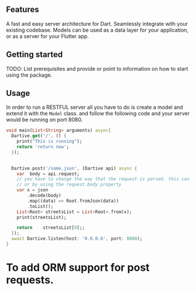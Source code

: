 <!--
This README describes the package. If you publish this package to pub.dev,
this README's contents appear on the landing page for your package.

For information about how to write a good package README, see the guide for
[writing package pages](https://dart.dev/guides/libraries/writing-package-pages).

For general information about developing packages, see the Dart guide for
[creating packages](https://dart.dev/guides/libraries/create-library-packages)
and the Flutter guide for
[developing packages and plugins](https://flutter.dev/developing-packages).
-->


## Features

A fast and easy server architecture for Dart. Seamlessly integrate with your existing codebase.
Models can be used as a data layer for your application, or as a server for your Flutter app.


## Getting started

TODO: List prerequisites and provide or point to information on how to
start using the package.

## Usage

In order to run a RESTFUL server all you have to do is create a model and extend it with the `Model` class.
and follow the following code and your server would be running on port 8080.

```dart
void main(List<String> arguments) async{
  Dartive.get('/', () {
    print("This is running");
    return 'return new';
  });
  

  Dartive.post('/some.json', (Dartive api) async {
    var  body = api.request;
    // you have to change the way that the request is parsed. this can be done by using models
    // or by using the request.body property
    var x = json
        .decode(body)
        .map((data) => Root.fromJson(data))
        .toList();
    List<Root> streetsList = List<Root>.from(x);
    print(streetsList);

    return    streetsList[0];;
  });
  await Dartive.listen(host: '0.0.0.0', port: 8080);
}
```



# To add ORM support for post requests.

